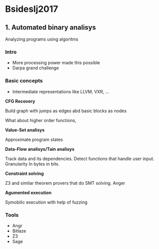 # Bsideslj2017

## 1. Automated binary analisys

Analyzing programs using algoritms

### Intro

- More processing power made this possible
- Darpa grand challenge

### Basic concepts

- Intermediate representations like LLVM, VXR, ...

**CFG Recovery**

Build graph with jumps as edges abd basic blocks as nodes

What about higher order functions, 

**Value-Set analisys**

Approximate program states

**Data-Flow analisys/Tain analisys**

Track data and its dependencies. Detect functions that handle user input.
Granularity In bytes in bits.

**Constraint solving**

Z3 and simliar theorem provers that do SMT solving. Anger

**Agumented execution**

Symobilic execution with help of fuzzing

### Tools

- Angr
- Bitlaze
- Z3
- Sage
